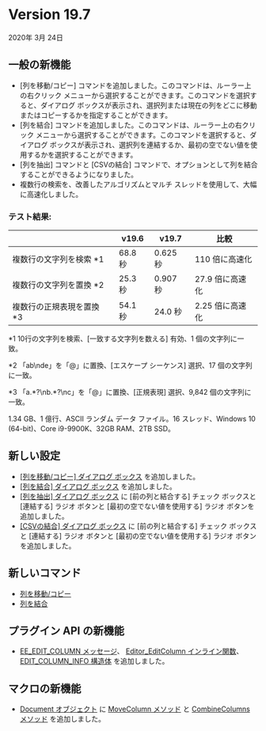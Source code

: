 # Version 19.7

2020年 3月 24日

## 一般の新機能

- \[列を移動/コピー\] コマンドを追加しました。このコマンドは、ルーラー上の右クリック メニューから選択することができます。このコマンドを選択すると、ダイアログ ボックスが表示され、選択列または現在の列をどこに移動またはコピーするかを指定することができます。
- \[列を結合\] コマンドを追加しました。このコマンドは、ルーラー上の右クリック メニューから選択することができます。このコマンドを選択すると、ダイアログ ボックスが表示され、選択列を連結するか、最初の空でない値を使用するかを選択することができます。
- \[列を抽出\] コマンドと \[CSVの結合\] コマンドで、オプションとして列を結合することができるようになりました。
- 複数行の検索を、改善したアルゴリズムとマルチ スレッドを使用して、大幅に高速化しました。

### テスト結果:

|  | v19.6 | v19.7 | 比較 |
| --- | --- | --- | --- |
| 複数行の文字列を検索 \*1 | 68.8 秒 | 0.625 秒 | 110 倍に高速化 |
| 複数行の文字列を置換 \*2 | 25.3 秒 | 0.907 秒 | 27.9 倍に高速化 |
| 複数行の正規表現を置換 \*3 | 54.1 秒 | 24.0 秒 | 2.25 倍に高速化 |

\*1 10行の文字列を検索、\[一致する文字列を数える\] 有効、1 個の文字列に一致。

\*2 「ab\\nde」を「@」に置換、\[エスケープ シーケンス\] 選択、17 個の文字列に一致。

\*3 「a.\*?\\nb.\*?\\nc」を「@」に置換、\[正規表現\] 選択、9,842 個の文字列に一致。

1.34 GB、1 億行、ASCII ランダム データ ファイル。16 スレッド、Windows 10 (64-bit)、Core i9-9900K、32GB RAM、2TB SSD。

## 新しい設定

- [\[列を移動/コピー\] ダイアログ ボックス](../dlg/move_column/index) を追加しました。
- [\[列を結合\] ダイアログ ボックス](../dlg/combine_columns/index) を追加しました。
- [\[列を抽出\] ダイアログ ボックス](../dlg/extract_columns/index) に \[前の列と結合する\] チェック ボックスと \[連結する\] ラジオ ボタンと \[最初の空でない値を使用する\] ラジオ ボタンを追加しました。
- [\[CSVの結合\] ダイアログ ボックス](../dlg/join_csv/index) に \[前の列と結合する\] チェック ボックスと \[連結する\] ラジオ ボタンと \[最初の空でない値を使用する\] ラジオ ボタンを追加しました。

## 新しいコマンド

- [列を移動/コピー](../cmd/edit/move_column)
- [列を結合](../cmd/edit/combine_columns)

## プラグイン API の新機能

- [EE\_EDIT\_COLUMN メッセージ](../plugin/message/ee_edit_column)、 [Editor\_EditColumn インライン関数](../plugin/macro/editor_editcolumn)、 [EDIT\_COLUMN\_INFO 構造体](../plugin/structure/edit_column_info) を追加しました。

## マクロの新機能

- [Document オブジェクト](../macro/document/index) に [MoveColumn メソッド](../macro/document/movecolumn) と [CombineColumns メソッド](../macro/document/combinecolumns) を追加しました。
